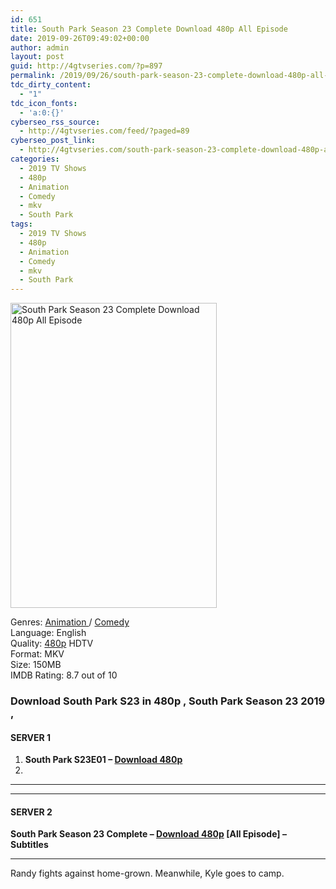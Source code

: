 ```yaml
---
id: 651
title: South Park Season 23 Complete Download 480p All Episode
date: 2019-09-26T09:49:02+00:00
author: admin
layout: post
guid: http://4gtvseries.com/?p=897
permalink: /2019/09/26/south-park-season-23-complete-download-480p-all-episode-3/
tdc_dirty_content:
  - "1"
tdc_icon_fonts:
  - 'a:0:{}'
cyberseo_rss_source:
  - http://4gtvseries.com/feed/?paged=89
cyberseo_post_link:
  - http://4gtvseries.com/south-park-season-23-complete-download-480p-all-episode/
categories:
  - 2019 TV Shows
  - 480p
  - Animation
  - Comedy
  - mkv
  - South Park
tags:
  - 2019 TV Shows
  - 480p
  - Animation
  - Comedy
  - mkv
  - South Park
---
```

<img loading="lazy" class="aligncenter" src="https://1.bp.blogspot.com/-6Xoa_yFqzAM/XYyJTFXy51I/AAAAAAAAAP0/0uWGqfdKAvs3kA9A19pByn3T6Reksj3NACK4BGAYYCw/s1600/South%2BPark%2BSeason%2B23.jpg" alt="South Park Season 23 Complete Download 480p All Episode" width="330" height="488" />

Genres:&nbsp;<a href="http://4gtvseries.com/tag/animation/" data-wpel-link="internal">Animation </a>/ <a href="http://4gtvseries.com/tag/comedy/" data-wpel-link="internal">Comedy</a>  
Language: English  
Quality:&nbsp;<a href="http://4gtvseries.com/tag/480p/" data-wpel-link="internal">480p</a>&nbsp;HDTV  
Format: MKV  
Size: 150MB  
IMDB Rating: 8.7 out of 10

### **Download South Park S23 in 480p , South Park Season 23 2019 ,&nbsp;**

#### <span><strong>SERVER 1</strong></span>

  1. **South Park S23E01 – <a href="http://slink.dl480p.xyz/IabjA" data-wpel-link="external" target="_blank" rel="nofollow external noopener noreferrer" class="wpel-icon-left"><i class="wpel-icon fa fa-download" aria-hidden="true"></i>Download 480p</a>**
  2. 

* * *

* * *

#### <span><strong>SERVER 2</strong></span>

**South Park Season 23 Complete – <a href="http://dl480p.xyz/661/" data-wpel-link="external" target="_blank" rel="nofollow external noopener noreferrer" class="wpel-icon-left"><i class="wpel-icon fa fa-download" aria-hidden="true"></i>Download 480p</a> [All Episode] – Subtitles**

* * *

Randy fights against home-grown. Meanwhile, Kyle goes to camp.

<div align="center">
</div>